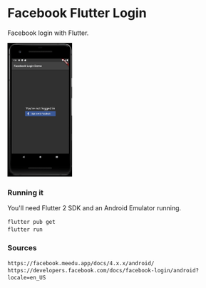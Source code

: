 # Facebook Flutter Login

Facebook login with Flutter.

<img src=".docs/demo.gif" height=300/>

### Running it

You'll need Flutter 2 SDK and an Android Emulator running.

```bash
flutter pub get
flutter run
```

### Sources

```
https://facebook.meedu.app/docs/4.x.x/android/
https://developers.facebook.com/docs/facebook-login/android?locale=en_US
```